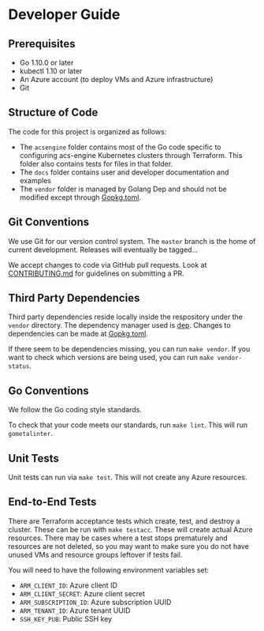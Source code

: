 # Developer Guide

## Prerequisites

* Go 1.10.0 or later
* kubectl 1.10 or later
* An Azure account (to deploy VMs and Azure infrastructure)
* Git

## Structure of Code

The code for this project is organized as follows:

* The `acsengine` folder contains most of the Go code specific to configuring acs-engine Kubernetes clusters through Terraform. This folder also contains tests for files in that folder.
* The `docs` folder contains user and developer documentation and examples
* The `vendor` folder is managed by Golang Dep and should not be modified except through [Gopkg.toml](https://github.com/shanalily/terraform-provider-acsengine/blob/master/Gopkg.toml).

## Git Conventions

We use Git for our version control system. The `master` branch is the home of current development. Releases will eventually be tagged...

We accept changes to code via GitHub pull requests. Look at [CONTRIBUTING.md](CONTRIBUTING.md) for guidelines on submitting a PR.

## Third Party Dependencies

Third party dependencies reside locally inside the respository under the `vendor` directory. The dependency manager used is [dep](https://golang.github.io/dep/). Changes to dependencies can be made at [Gopkg.toml](https://github.com/shanalily/terraform-provider-acsengine/blob/master/Gopkg.toml).

If there seem to be dependencies missing, you can run `make vendor`. If you want to check which versions are being used, you can run `make vendor-status`.

## Go Conventions

We follow the Go coding style standards.

To check that your code meets our standards, run `make lint`. This will run `gometalinter`.

## Unit Tests

Unit tests can run via `make test`. This will not create any Azure resources.

## End-to-End Tests

There are Terraform acceptance tests which create, test, and destroy a cluster. These can be run with `make testacc`. These will create actual Azure resources. There may be cases where a test stops prematurely and resources are not deleted, so you may want to make sure you do not have unused VMs and resource groups leftover if tests fail.

You will need to have the following environment variables set:

* `ARM_CLIENT_ID`: Azure client ID
* `ARM_CLIENT_SECRET`: Azure client secret
* `ARM_SUBSCRIPTION_ID`: Azure subscription UUID
* `ARM_TENANT_ID`: Azure tenant UUID
* `SSH_KEY_PUB`: Public SSH key

<!-- ## Debugging

Delve can be used for debugging... more on this later. -->